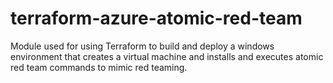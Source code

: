 # terraform-azure-atomic-red-team
Module used for using Terraform to build and deploy a windows environment that creates a virtual machine and installs and executes atomic red team commands to mimic red teaming.
